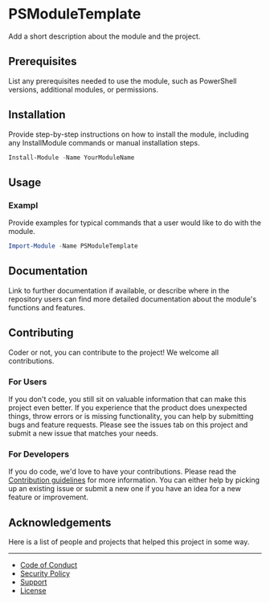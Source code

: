 # PSModuleTemplate

Add a short description about the module and the project.

## Prerequisites

List any prerequisites needed to use the module, such as PowerShell versions, additional modules, or permissions.

## Installation

Provide step-by-step instructions on how to install the module, including any InstallModule commands or manual installation steps.

```powershell
Install-Module -Name YourModuleName
```

## Usage



### Exampl
Provide examples for typical commands that a user would like to do with the module.

```powershell
Import-Module -Name PSModuleTemplate
```

## Documentation

Link to further documentation if available, or describe where in the repository users can find more detailed documentation about
the module's functions and features.

## Contributing

Coder or not, you can contribute to the project! We welcome all contributions.

### For Users

If you don't code, you still sit on valuable information that can make this project even better. If you experience that the
product does unexpected things, throw errors or is missing functionality, you can help by submitting bugs and feature requests.
Please see the issues tab on this project and submit a new issue that matches your needs.

### For Developers

If you do code, we'd love to have your contributions. Please read the [Contribution guidelines](CONTRIBUTING.md) for more information.
You can either help by picking up an existing issue or submit a new one if you have an idea for a new feature or improvement.

## Acknowledgements

Here is a list of people and projects that helped this project in some way.

---

- [Code of Conduct](CODE_OF_CONDUCT.md)
- [Security Policy](SECURITY.md)
- [Support](SUPPORT.md)
- [License](LICENSE)
